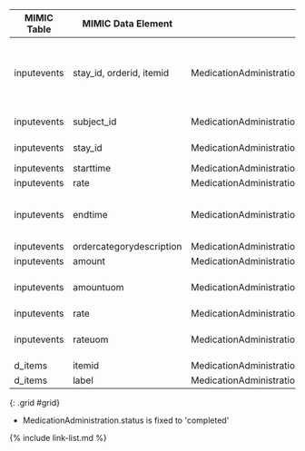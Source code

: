 |MIMIC Table|MIMIC Data Element|FHIR Data Element|FHIR Profile|Notes|
|---|---|---|---|---|
|inputevents|stay_id, orderid, itemid|MedicationAdministration.id|[MimicMedicationAdministrationICU]|Id is concatenation of mimic data elements and converted to UUID5|
|inputevents|subject_id|MedicationAdministration.subject|[MimicMedicationAdministrationICU]|convert to UUID5|
|inputevents|stay_id|MedicationAdministration.context|[MimicMedicationAdministrationICU]|convert to UUID5|
|inputevents|starttime|MedicationAdministration.effectivePeriod.start|[MimicMedicationAdministrationICU]||
|inputevents|rate|MedicationAdministration.effectiveDateTime|[MimicMedicationAdministrationICU]||
|inputevents|endtime|MedicationAdministration.effectivePeriod.end|[MimicMedicationAdministrationICU]|only set period if inputevents.rate is null|
|inputevents|ordercategorydescription|MedicationAdministration.dosage.method|[MimicMedicationAdministrationICU]||
|inputevents|amount|MedicationAdministration.dosage.dose.value|[MimicMedicationAdministrationICU]||
|inputevents|amountuom|MedicationAdministration.dosage.dose.unit|[MimicMedicationAdministrationICU]|used for dose.unit and dose.code|
|inputevents|rate|MedicationAdministration.dosage.rateQuantity.value|[MimicMedicationAdministrationICU]||
|inputevents|rateuom|MedicationAdministration.dosage.rateQuantity.unit|[MimicMedicationAdministrationICU]|ised for rateQuantity unit and code|
|d_items|itemid|MedicationAdministration.medicationCodeableConcept.coding.code|[MimicMedicationAdministrationICU]||
|d_items|label|MedicationAdministration.medicationCodeableConcept.coding.display|[MimicMedicationAdministrationICU]||


{: .grid #grid}

* MedicationAdministration.status is fixed to 'completed'

{% include link-list.md %}
